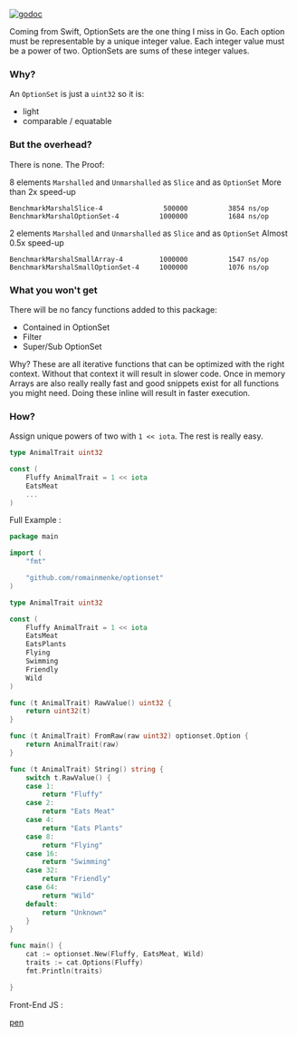 [![godoc](https://godoc.org/github.com/romainmenke/optionset?status.svg)](https://godoc.org/github.com/romainmenke/optionset)

Coming from Swift, OptionSets are the one thing I miss in Go. Each option must be representable by a unique integer value. Each integer value must be a power of two.
OptionSets are sums of these integer values.

### Why?

An `OptionSet` is just a `uint32` so it is:
- light
- comparable / equatable

### But the overhead?

There is none. The Proof:

8 elements `Marshalled` and `Unmarshalled` as `Slice` and as `OptionSet`
More than 2x speed-up
```
BenchmarkMarshalSlice-4         	  500000	      3854 ns/op
BenchmarkMarshalOptionSet-4     	 1000000	      1684 ns/op
```

2 elements `Marshalled` and `Unmarshalled` as `Slice` and as `OptionSet`
Almost 0.5x speed-up
```
BenchmarkMarshalSmallArray-4    	 1000000	      1547 ns/op
BenchmarkMarshalSmallOptionSet-4	 1000000	      1076 ns/op
```

### What you won't get

There will be no fancy functions added to this package:
- Contained in OptionSet
- Filter
- Super/Sub OptionSet

Why? These are all iterative functions that can be optimized with the right context. Without that context it will result in slower code.
Once in memory Arrays are also really really fast and good snippets exist for all functions you might need. Doing these inline will result in faster execution.

### How?

Assign unique powers of two with `1 << iota`.
The rest is really easy.

```go
type AnimalTrait uint32

const (
    Fluffy AnimalTrait = 1 << iota
    EatsMeat
    ...
)
```

Full Example :

```go
package main

import (
    "fmt"

    "github.com/romainmenke/optionset"
)

type AnimalTrait uint32

const (
    Fluffy AnimalTrait = 1 << iota
    EatsMeat
    EatsPlants
    Flying
    Swimming
    Friendly
    Wild
)

func (t AnimalTrait) RawValue() uint32 {
    return uint32(t)
}

func (t AnimalTrait) FromRaw(raw uint32) optionset.Option {
    return AnimalTrait(raw)
}

func (t AnimalTrait) String() string {
    switch t.RawValue() {
    case 1:
        return "Fluffy"
    case 2:
        return "Eats Meat"
    case 4:
        return "Eats Plants"
    case 8:
        return "Flying"
    case 16:
        return "Swimming"
    case 32:
        return "Friendly"
    case 64:
        return "Wild"
    default:
        return "Unknown"
    }
}

func main() {
    cat := optionset.New(Fluffy, EatsMeat, Wild)
    traits := cat.Options(Fluffy)
    fmt.Println(traits)

}
```

Front-End JS :

[pen](http://codepen.io/romainmenke/pen/RRXpoK?editors=1112)
